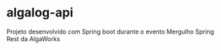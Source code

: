# algalog-api
Projeto desenvolvido com Spring boot durante o evento Mergulho Spring Rest  da AlgaWorks
